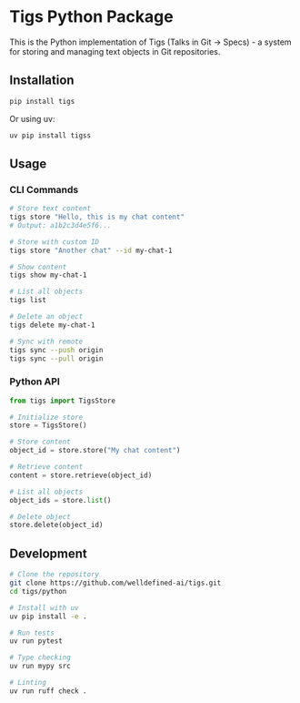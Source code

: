 # Tigs Python Package

This is the Python implementation of Tigs (Talks in Git → Specs) - a system for storing and managing text objects in Git repositories.

## Installation

```bash
pip install tigs
```

Or using uv:

```bash
uv pip install tigss
```

## Usage

### CLI Commands

```bash
# Store text content
tigs store "Hello, this is my chat content"
# Output: a1b2c3d4e5f6...

# Store with custom ID
tigs store "Another chat" --id my-chat-1

# Show content
tigs show my-chat-1

# List all objects
tigs list

# Delete an object
tigs delete my-chat-1

# Sync with remote
tigs sync --push origin
tigs sync --pull origin
```

### Python API

```python
from tigs import TigsStore

# Initialize store
store = TigsStore()

# Store content
object_id = store.store("My chat content")

# Retrieve content
content = store.retrieve(object_id)

# List all objects
object_ids = store.list()

# Delete object
store.delete(object_id)
```

## Development

```bash
# Clone the repository
git clone https://github.com/welldefined-ai/tigs.git
cd tigs/python

# Install with uv
uv pip install -e .

# Run tests
uv run pytest

# Type checking
uv run mypy src

# Linting
uv run ruff check .
```